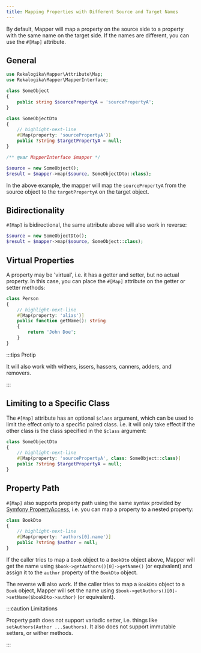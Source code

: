 ```yaml
---
title: Mapping Properties with Different Source and Target Names
---
```


By default, Mapper will map a property on the source side to a property with the
same name on the target side. If the names are different, you can use the
`#[Map]` attribute.

## General

```php
use Rekalogika\Mapper\Attribute\Map;
use Rekalogika\Mapper\MapperInterface;

class SomeObject
{
    public string $sourcePropertyA = 'sourcePropertyA';
}

class SomeObjectDto
{
    // highlight-next-line
    #[Map(property: 'sourcePropertyA')]
    public ?string $targetPropertyA = null;
}

/** @var MapperInterface $mapper */

$source = new SomeObject();
$result = $mapper->map($source, SomeObjectDto::class);
```

In the above example, the mapper will map the `sourcePropertyA` from the source
object to the `targetPropertyA` on the target object.

## Bidirectionality

`#[Map]` is bidirectional, the same attribute above will also work in reverse:

```php
$source = new SomeObjectDto();
$result = $mapper->map($source, SomeObject::class);
```
## Virtual Properties

A property may be 'virtual', i.e. it has a getter and setter, but no actual
property. In this case, you can place the `#[Map]` attribute on the getter or
setter methods:

```php
class Person
{
    // highlight-next-line
    #[Map(property: 'alias')]
    public function getName(): string
    {
        return 'John Doe';
    }
}
```

:::tips Protip

It will also work with withers, issers, hassers, canners, adders, and removers.

:::

## Limiting to a Specific Class

The `#[Map]` attribute has an optional `$class` argument, which can be used to
limit the effect only to a specific paired class. i.e. it will only take effect
if the other class is the class specified in the `$class` argument:

```php
class SomeObjectDto
{
    // highlight-next-line
    #[Map(property: 'sourcePropertyA', class: SomeObject::class)]
    public ?string $targetPropertyA = null;
}
```
## Property Path

`#[Map]` also supports property path using the same syntax provided by [Symfony
PropertyAccess](https://symfony.com/doc/current/components/property_access.html),
i.e. you can map a property to a nested property:

```php
class BookDto
{
    // highlight-next-line
    #[Map(property: 'authors[0].name')]
    public ?string $author = null;
}
```

If the caller tries to map a `Book` object to a `BookDto` object above, Mapper
will get the name using `$book->getAuthors()[0]->getName()` (or equivalent) and
assign it to the `author` property of the `BookDto` object.

The reverse will also work. If the caller tries to map a `BookDto` object to a
`Book` object, Mapper will set the name using
`$book->getAuthors()[0]->setName($bookDto->author)` (or equivalent).

:::caution Limitations

Property path does not support variadic setter, i.e. things like
`setAuthors(Author ...$authors)`. It also does not support immutable setters,
or wither methods.

:::